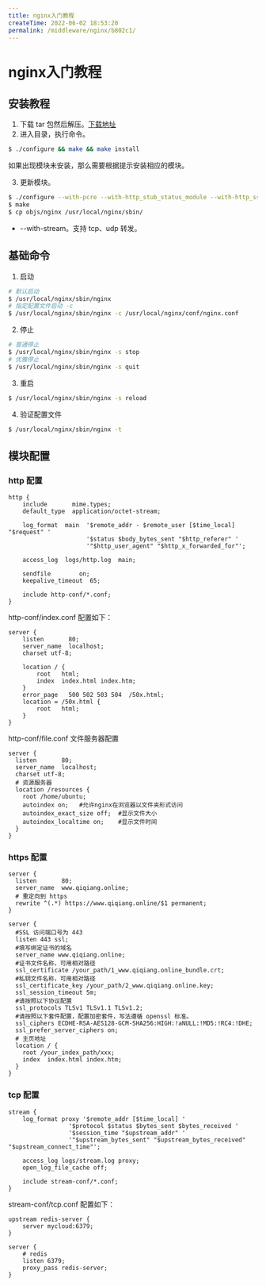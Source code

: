 ```yaml
---
title: nginx入门教程
createTime: 2022-06-02 18:53:20
permalink: /middleware/nginx/b802c1/
---
```

# nginx入门教程

## 安装教程

1. 下载 tar 包然后解压。[下载地址](http://nginx.org/en/download.html)
2. 进入目录，执行命令。

```bash
$ ./configure && make && make install
```

如果出现模块未安装，那么需要根据提示安装相应的模块。

3. 更新模块。

```bash
$ ./configure --with-pcre --with-http_stub_status_module --with-http_ssl_module --with-stream
$ make
$ cp objs/nginx /usr/local/nginx/sbin/
```

- --with-stream。支持 tcp、udp 转发。

## 基础命令

1. 启动

```bash
# 默认启动
$ /usr/local/nginx/sbin/nginx
# 指定配置文件启动 -c
$ /usr/local/nginx/sbin/nginx -c /usr/local/nginx/conf/nginx.conf
```

2. 停止

```bash
# 普通停止
$ /usr/local/nginx/sbin/nginx -s stop
# 优雅停止
$ /usr/local/nginx/sbin/nginx -s quit
```

3. 重启

```bash
$ /usr/local/nginx/sbin/nginx -s reload
```

4. 验证配置文件

```bash
$ /usr/local/nginx/sbin/nginx -t
```

## 模块配置

### http 配置

```nginx
http {
    include       mime.types;
    default_type  application/octet-stream;

    log_format  main  '$remote_addr - $remote_user [$time_local] "$request" '
                      '$status $body_bytes_sent "$http_referer" '
                      '"$http_user_agent" "$http_x_forwarded_for"';

    access_log  logs/http.log  main;

    sendfile        on;
    keepalive_timeout  65;

    include http-conf/*.conf;
}
```

http-conf/index.conf 配置如下：

```nginx
server {
    listen       80;
    server_name  localhost;
    charset utf-8;

    location / {
        root   html;
        index  index.html index.htm;
    }
    error_page   500 502 503 504  /50x.html;
    location = /50x.html {
        root   html;
    }
}
```

http-conf/file.conf 文件服务器配置

```nginx
server {
  listen       80;
  server_name  localhost;
  charset utf-8;
  # 资源服务器
  location /resources {
    root /home/ubuntu;
    autoindex on;   #允许nginx在浏览器以文件夹形式访问
    autoindex_exact_size off;  #显示文件大小
    autoindex_localtime on;    #显示文件时间
  }
}
```

### https 配置

```nginx
server {
  listen       80;
  server_name  www.qiqiang.online;
  # 重定向到 https
  rewrite ^(.*) https://www.qiqiang.online/$1 permanent;
}

server {
  #SSL 访问端口号为 443
  listen 443 ssl;
  #填写绑定证书的域名
  server_name www.qiqiang.online;
  #证书文件名称，可用相对路径
  ssl_certificate /your_path/1_www.qiqiang.online_bundle.crt;
  #私钥文件名称，可用相对路径
  ssl_certificate_key /your_path/2_www.qiqiang.online.key;
  ssl_session_timeout 5m;
  #请按照以下协议配置  
  ssl_protocols TLSv1 TLSv1.1 TLSv1.2; 
  #请按照以下套件配置，配置加密套件，写法遵循 openssl 标准。
  ssl_ciphers ECDHE-RSA-AES128-GCM-SHA256:HIGH:!aNULL:!MD5:!RC4:!DHE;
  ssl_prefer_server_ciphers on;
  # 主页地址 
  location / {
    root /your_index_path/xxx;
    index  index.html index.htm;
  }
}
```

### tcp 配置

```nginx
stream {
    log_format proxy '$remote_addr [$time_local] '
                 '$protocol $status $bytes_sent $bytes_received '
                 '$session_time "$upstream_addr" '
                 '"$upstream_bytes_sent" "$upstream_bytes_received" "$upstream_connect_time"';

    access_log logs/stream.log proxy;
    open_log_file_cache off;

    include stream-conf/*.conf;
}
```

stream-conf/tcp.conf 配置如下：

```nginx
upstream redis-server {
    server mycloud:6379;
}

server {
    # redis
    listen 6379;
    proxy_pass redis-server;
}
```

